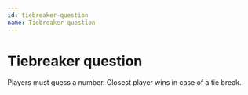 ```yaml
---
id: tiebreaker-question
name: Tiebreaker question
---
```


# Tiebreaker question
Players must guess a number. Closest player wins in case of a tie break.
